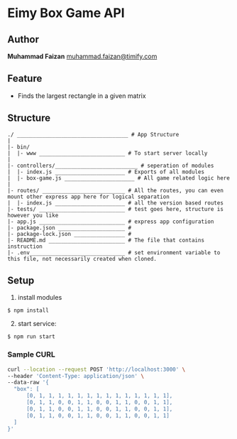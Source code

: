 # Eimy Box Game API
## Author
  **Muhammad Faizan** <muhammad.faizan@timify.com>

## Feature
  - Finds the largest rectangle in a given matrix
## Structure
    ./ ___________________________________ # App Structure
    |
    |- bin/                     
    |  |- www ___________________________ # To start server locally
    |
    |- controllers/__________________________ # seperation of modules
    |  |- index.js ______________________ # Exports of all modules
    |  |- box-game.js ______________________ # All game related logic here
    |
    |- routes/ __________________________ # All the routes, you can even mount other express app here for logical separation
    |  |- index.js ______________________ # all the version based routes
    |- tests/ ___________________________ # test goes here, structure is however you like
    |- app.js ___________________________ # express app configuration
    |- package.json _____________________ # 
    |- package-lock.json ________________ #
    |- README.md ________________________ # The file that contains instruction
    |- .env______________________________ # set environment variable to this file, not necessarily created when cloned.


## Setup
  1. install modules

    $ npm install 
  2. start service:
    
    $ npm run start

### Sample CURL
  ```sh
  curl --location --request POST 'http://localhost:3000' \
--header 'Content-Type: application/json' \
--data-raw '{
    "box": [
        [0, 1, 1, 1, 1, 1, 1, 1, 1, 1, 1, 1, 1, 1, 1],
        [0, 1, 1, 0, 0, 1, 1, 0, 0, 1, 1, 0, 0, 1, 1],
        [0, 1, 1, 0, 0, 1, 1, 0, 0, 1, 1, 0, 0, 1, 1],
        [0, 1, 1, 0, 0, 1, 1, 0, 0, 1, 1, 0, 0, 1, 1]
    ]
}'
```
